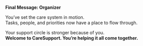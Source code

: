 **Final Message: Organizer**

You’ve set the care system in motion.  
Tasks, people, and priorities now have a place to flow through.  

Your support circle is stronger because of you.  
**Welcome to CareSupport. You’re helping it all come together.**
